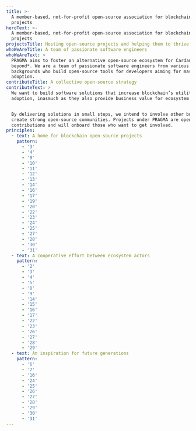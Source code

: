 ```yaml
---
title: >-
  A member-based, not-for-profit open-source association for blockchain software
  projects
heroText: >-
  A member-based, not-for-profit open-source association for blockchain software
  projects
projectsTitle: Hosting open-source projects and helping them to thrive
whoWeAreTitle: A team of passionate software engineers
whoWeAreText: >
  PRAGMA aims to foster an alternative open-source ecosystem for Cardano *and
  beyond*. We are a team of passionate software engineers from various
  backgrounds who build open-source tools for developers aiming for mass
  adoption.
contributeTitle: A collective open-source strategy
contributeText: >
  We want to build software solutions that increase blockchain’s utility and
  adoption, inasmuch as they also provide business value for ecosystem actors.


  By delivering solutions in small steps, we intend to involve other builders to
  create strong open-source communities. Projects under PRAGMA are open to
  contributions and will onboard those who want to get involved.
principles:
  - text: A home for blockchain open-source projects
    pattern:
      - '3'
      - '4'
      - '9'
      - '10'
      - '11'
      - '12'
      - '13'
      - '14'
      - '16'
      - '17'
      - '19'
      - '20'
      - '22'
      - '23'
      - '24'
      - '25'
      - '27'
      - '28'
      - '30'
      - '31'
  - text: A cooperative effort between ecosystem actors
    pattern:
      - '2'
      - '3'
      - '4'
      - '5'
      - '8'
      - '9'
      - '14'
      - '15'
      - '16'
      - '17'
      - '22'
      - '23'
      - '26'
      - '27'
      - '28'
      - '29'
  - text: An inspiration for future generations
    pattern:
      - '6'
      - '7'
      - '16'
      - '24'
      - '25'
      - '26'
      - '27'
      - '28'
      - '29'
      - '30'
      - '31'
---
```

